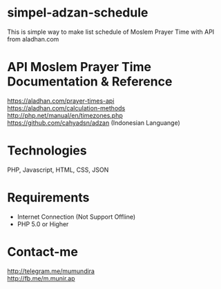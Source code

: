 # simpel-adzan-schedule
This is simple way to make list schedule of  Moslem Prayer Time with API from aladhan.com

# API Moslem Prayer Time Documentation & Reference
https://aladhan.com/prayer-times-api <br>
https://aladhan.com/calculation-methods <br>
http://php.net/manual/en/timezones.php <br>
https://github.com/cahyadsn/adzan (Indonesian Languange)

# Technologies
PHP, Javascript, HTML, CSS, JSON

# Requirements
- Internet Connection (Not Support Offline) <br>
- PHP 5.0 or Higher 

# Contact-me
http://telegram.me/mumundira <br>
http://fb.me/m.munir.ap<br>



